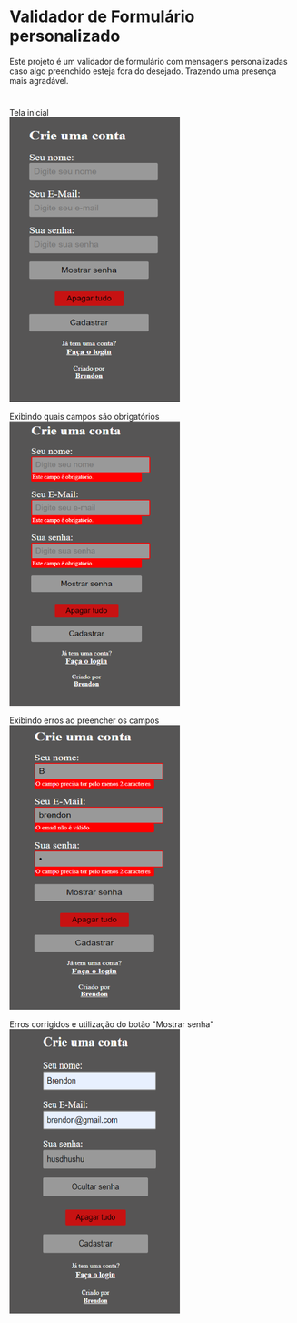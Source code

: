 # Validador de Formulário personalizado

Este projeto é um validador de formulário com mensagens personalizadas caso algo preenchido esteja fora do desejado. Trazendo uma presença mais agradável.

#

Tela inicial<br>
<img width="300px" height='500px' src="images/img1.png">

Exibindo quais campos são obrigatórios<br>
<img width="300px" height='500px' src="images/img2.png">

Exibindo erros ao preencher os campos<br>
<img width="300px" height='500px' src="images/img3.png">

Erros corrigidos e utilização do botão "Mostrar senha"<br>
<img width="300px" height='500px' src="images/img4.png">
